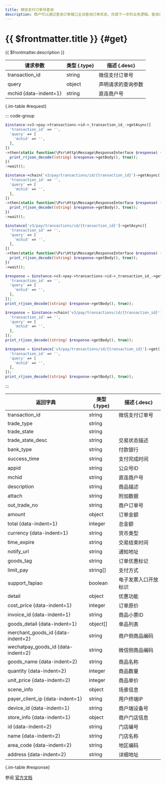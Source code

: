 ```yaml
---
title: 微信支付订单号查询
description: 商户可以通过查询订单接口主动查询订单状态，完成下一步的业务逻辑。查询订单状态可通过微信支付订单号或商户订单号两种方式查询
---
```


# {{ $frontmatter.title }} {#get}

{{ $frontmatter.description }}

| 请求参数 | 类型 {.type} | 描述 {.desc}
| --- | --- | ---
| transaction_id | string | 微信支付订单号
| query | object | 声明请求的查询参数
| mchid {data-indent=1} | string | 直连商户号

{.im-table #request}


::: code-group
```php [异步纯链式]
$instance->v3->pay->transactions->id->_transaction_id_->getAsync([
  'transaction_id' => '',
  'query' => [
    'mchid' => '',
  ],
])
->then(static function(\Psr\Http\Message\ResponseInterface $response) {
  print_r(json_decode((string) $response->getBody(), true));
})
->wait();
```

```php [异步声明式]
$instance->chain('v3/pay/transactions/id/{transaction_id}')->getAsync([
  'transaction_id' => '',
  'query' => [
    'mchid' => '',
  ],
])
->then(static function(\Psr\Http\Message\ResponseInterface $response) {
  print_r(json_decode((string) $response->getBody(), true));
})
->wait();
```

```php [异步属性式]
$instance['v3/pay/transactions/id/{transaction_id}']->getAsync([
  'transaction_id' => '',
  'query' => [
    'mchid' => '',
  ],
])
->then(static function(\Psr\Http\Message\ResponseInterface $response) {
  print_r(json_decode((string) $response->getBody(), true));
})
->wait();
```

```php [同步纯链式]
$response = $instance->v3->pay->transactions->id->_transaction_id_->get([
  'transaction_id' => '',
  'query' => [
    'mchid' => '',
  ],
]);
print_r(json_decode((string) $response->getBody(), true));
```

```php [同步声明式]
$response = $instance->chain('v3/pay/transactions/id/{transaction_id}')->get([
  'transaction_id' => '',
  'query' => [
    'mchid' => '',
  ],
]);
print_r(json_decode((string) $response->getBody(), true));
```

```php [同步属性式]
$response = $instance['v3/pay/transactions/id/{transaction_id}']->get([
  'transaction_id' => '',
  'query' => [
    'mchid' => '',
  ],
]);
print_r(json_decode((string) $response->getBody(), true));
```

:::

| 返回字典 | 类型 {.type} | 描述 {.desc}
| --- | --- | ---
| transaction_id | string | 微信支付订单号
| trade_type | string | 
| trade_state | string | 
| trade_state_desc | string | 交易状态描述
| bank_type | string | 付款银行
| success_time | string | 支付完成时间
| appid | string | 公众号ID
| mchid | string | 直连商户号
| description | string | 商品描述
| attach | string | 附加数据
| out_trade_no | string | 商户订单号
| amount | object | 订单金额
| total {data-indent=1} | integer | 总金额
| currency {data-indent=1} | string | 货币类型
| time_expire | string | 交易结束时间
| notify_url | string | 通知地址
| goods_tag | string | 订单优惠标记
| limit_pay | string[] | 支付方式
| support_fapiao | boolean | 电子发票入口开放标识
| detail | object | 优惠功能
| cost_price {data-indent=1} | integer | 订单原价
| invoice_id {data-indent=1} | string | 商品小票ID
| goods_detail {data-indent=1} | object[] | 单品列表
| merchant_goods_id {data-indent=2} | string | 商户侧商品编码
| wechatpay_goods_id {data-indent=2} | string | 微信侧商品编码
| goods_name {data-indent=2} | string | 商品名称
| quantity {data-indent=2} | integer | 商品数量
| unit_price {data-indent=2} | integer | 商品单价
| scene_info | object | 场景信息
| payer_client_ip {data-indent=1} | string | 用户终端IP
| device_id {data-indent=1} | string | 商户端设备号
| store_info {data-indent=1} | object | 商户门店信息
| id {data-indent=2} | string | 门店编号
| name {data-indent=2} | string | 门店名称
| area_code {data-indent=2} | string | 地区编码
| address {data-indent=2} | string | 详细地址

{.im-table #response}

参阅 [官方文档](https://pay.weixin.qq.com/wiki/doc/apiv3/wxpay/pay/transactions/chapter3_5.shtml)
